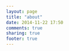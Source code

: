 ```yaml
---
layout: page
title: "about"
date: 2014-11-22 17:50
comments: true
sharing: true
footer: true
---
```

